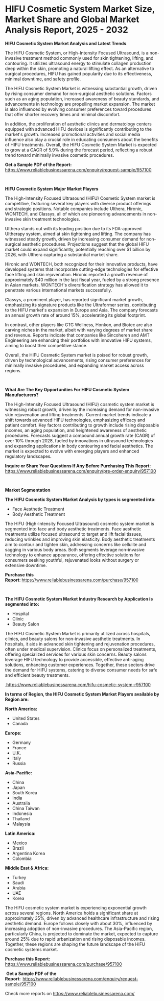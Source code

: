 <p><h1>HIFU Cosmetic System Market Size, Market Share and Global Market Analysis Report, 2025 - 2032</h1></p><p><strong>HIFU Cosmetic System Market Analysis and Latest Trends</strong></p>
<p><p>The HIFU Cosmetic System, or High-Intensity Focused Ultrasound, is a non-invasive treatment method commonly used for skin tightening, lifting, and contouring. It utilizes ultrasound energy to stimulate collagen production deep within the skin, promoting a natural lifting effect. As an alternative to surgical procedures, HIFU has gained popularity due to its effectiveness, minimal downtime, and safety profile.</p><p>The HIFU Cosmetic System Market is witnessing substantial growth, driven by rising consumer demand for non-surgical aesthetic solutions. Factors such as an aging population, increased awareness of beauty standards, and advancements in technology are propelling market expansion. The market is also influenced by evolving consumer preferences toward procedures that offer shorter recovery times and minimal discomfort.</p><p>In addition, the proliferation of aesthetic clinics and dermatology centers equipped with advanced HIFU devices is significantly contributing to the market's growth. Increased promotional activities and social media influence also play a crucial role in educating consumers about the benefits of HIFU treatments. Overall, the HIFU Cosmetic System Market is expected to grow at a CAGR of 5.9% during the forecast period, reflecting a robust trend toward minimally invasive cosmetic procedures.</p></p>
<p><strong>Get a Sample PDF of the Report:&nbsp;</strong> <a href="https://www.reliablebusinessarena.com/enquiry/request-sample/957100?utm_campaign=2189&utm_medium=2&utm_source=Github&utm_content=ia&utm_term=21032025&utm_id=hifu-cosmetic-system">https://www.reliablebusinessarena.com/enquiry/request-sample/957100</a></p>
<p>&nbsp;</p>
<p><strong>HIFU Cosmetic System Major Market Players</strong></p>
<p><p>The High-Intensity Focused Ultrasound (HIFU) Cosmetic System market is competitive, featuring several key players with diverse product offerings and strategic positions. Notable companies include Ulthera, Hironic, WONTECH, and Classys, all of which are pioneering advancements in non-invasive skin treatment technologies.</p><p>Ulthera stands out with its leading position due to its FDA-approved Ultherapy system, aimed at skin tightening and lifting. The company has witnessed steady growth, driven by increasing consumer demand for non-surgical aesthetic procedures. Projections suggest that the global HIFU market could expand significantly, potentially reaching over $1 billion by 2026, with Ulthera capturing a substantial market share.</p><p>Hironic and WONTECH, both recognized for their innovative products, have developed systems that incorporate cutting-edge technologies for effective face lifting and skin rejuvenation. Hironic reported a growth revenue of approximately $40 million in the last fiscal year, fueled by a strong presence in Asian markets. WONTECH's diversification strategy has allowed it to penetrate various international markets successfully.</p><p>Classys, a prominent player, has reported significant market growth, emphasizing its signature products like the Ultraformer series, contributing to the HIFU market's expansion in Europe and Asia. The company forecasts an annual growth rate of around 15%, accelerating its global footprint.</p><p>In contrast, other players like GTG Wellness, Honkon, and Biotec are also carving niches in the market, albeit with varying degrees of market share and revenue. Reports indicate that companies like Sincoheren and AMT Engineering are enhancing their portfolios with innovative HIFU systems, aiming to boost their competitive stance.</p><p>Overall, the HIFU Cosmetic System market is poised for robust growth, driven by technological advancements, rising consumer preferences for minimally invasive procedures, and expanding market access across regions.</p></p>
<p>&nbsp;</p>
<p><strong>What Are The Key Opportunities For HIFU Cosmetic System Manufacturers?</strong></p>
<p><p>The High-Intensity Focused Ultrasound (HIFU) cosmetic system market is witnessing robust growth, driven by the increasing demand for non-invasive skin rejuvenation and lifting treatments. Current market trends indicate a shift towards advanced HIFU technologies, emphasizing efficacy and patient comfort. Key factors contributing to growth include rising disposable incomes, an aging population, and heightened awareness of aesthetic procedures. Forecasts suggest a compound annual growth rate (CAGR) of over 10% through 2028, fueled by innovations in ultrasound technologies and expanding applications in body contouring and facial aesthetics. The market is expected to evolve with emerging players and enhanced regulatory landscapes.</p></p>
<p><strong>Inquire or Share Your Questions If Any Before Purchasing This Report:</strong> <a href="https://www.reliablebusinessarena.com/enquiry/pre-order-enquiry/957100?utm_campaign=2189&utm_medium=2&utm_source=Github&utm_content=ia&utm_term=21032025&utm_id=hifu-cosmetic-system">https://www.reliablebusinessarena.com/enquiry/pre-order-enquiry/957100</a></p>
<p>&nbsp;</p>
<p><strong>Market Segmentation</strong></p>
<p><strong>The HIFU Cosmetic System Market Analysis by types is segmented into:</strong></p>
<p><ul><li>Face Aesthetic Treatment</li><li>Body Aesthetic Treatment</li></ul></p>
<p><p>The HIFU (High-Intensity Focused Ultrasound) cosmetic system market is segmented into face and body aesthetic treatments. Face aesthetic treatments utilize focused ultrasound to target and lift facial tissues, reducing wrinkles and improving skin elasticity. Body aesthetic treatments aim to contour and tighten skin, addressing concerns like cellulite and sagging in various body areas. Both segments leverage non-invasive technology to enhance appearance, offering effective solutions for consumers seeking youthful, rejuvenated looks without surgery or extensive downtime.</p></p>
<p><strong>Purchase this Report:&nbsp;</strong><a href="https://www.reliablebusinessarena.com/purchase/957100?utm_campaign=2189&utm_medium=2&utm_source=Github&utm_content=ia&utm_term=21032025&utm_id=hifu-cosmetic-system">https://www.reliablebusinessarena.com/purchase/957100</a></p>
<p>&nbsp;</p>
<p><strong>The HIFU Cosmetic System Market Industry Research by Application is segmented into:</strong></p>
<p><ul><li>Hospital</li><li>Clinic</li><li>Beauty Salon</li></ul></p>
<p><p>The HIFU Cosmetic System Market is primarily utilized across hospitals, clinics, and beauty salons for non-invasive aesthetic treatments. In hospitals, it aids in advanced skin tightening and rejuvenation procedures, often under medical supervision. Clinics focus on personalized treatments, offering specialized services for various skin concerns. Beauty salons leverage HIFU technology to provide accessible, effective anti-aging solutions, enhancing customer experiences. Together, these sectors drive the demand for HIFU systems, catering to diverse consumer needs for safe and efficient beauty treatments.</p></p>
<p><a href="https://www.reliablebusinessarena.com/hifu-cosmetic-system-r957100?utm_campaign=2189&utm_medium=2&utm_source=Github&utm_content=ia&utm_term=21032025&utm_id=hifu-cosmetic-system">&nbsp;https://www.reliablebusinessarena.com/hifu-cosmetic-system-r957100</a></p>
<p><strong>In terms of Region, the HIFU Cosmetic System Market Players available by Region are:</strong></p>
<p>
    <p> <strong> North America: </strong>
        <ul>
            <li>United States</li>
            <li>Canada</li>
        </ul>
        </p> 
    <p> <strong> Europe: </strong>
        <ul>
            <li>Germany</li>
            <li>France</li>
            <li>U.K.</li>
            <li>Italy</li>
            <li>Russia</li>
        </ul>
        </p> 
    <p> <strong> Asia-Pacific: </strong>
        <ul>
            <li>China</li>
            <li>Japan</li>
            <li>South Korea</li>
            <li>India</li>
            <li>Australia</li>
            <li>China Taiwan</li>
            <li>Indonesia</li>
            <li>Thailand</li>
            <li>Malaysia</li>
        </ul>
        </p> 
    <p> <strong> Latin America: </strong>
        <ul>
            <li>Mexico</li>
            <li>Brazil</li>
            <li>Argentina Korea</li>
            <li>Colombia</li>
        </ul>
        </p> 
    <p> <strong> Middle East & Africa: </strong>
        <ul>
            <li>Turkey</li>
            <li>Saudi</li>
            <li>Arabia</li>
            <li>UAE</li>
            <li>Korea</li>
        </ul>
    </p>
    </p>
<p><p>The HIFU cosmetic system market is experiencing exponential growth across several regions. North America holds a significant share at approximately 35%, driven by advanced healthcare infrastructure and rising aesthetic demand. Europe follows closely with about 30%, influenced by increasing adoption of non-invasive procedures. The Asia-Pacific region, particularly China, is projected to dominate the market, expected to capture around 25% due to rapid urbanization and rising disposable incomes. Together, these regions are shaping the future landscape of the HIFU cosmetic systems market.</p></p>
<p><strong>Purchase this Report: </strong><a href="https://www.reliablebusinessarena.com/purchase/957100?utm_campaign=2189&utm_medium=2&utm_source=Github&utm_content=ia&utm_term=21032025&utm_id=hifu-cosmetic-system">https://www.reliablebusinessarena.com/purchase/957100</a></p>
<p>&nbsp;<strong>Get a Sample PDF of the Report:&nbsp;&nbsp;</strong><a href="https://www.reliablebusinessarena.com/enquiry/request-sample/957100?utm_campaign=2189&utm_medium=2&utm_source=Github&utm_content=ia&utm_term=21032025&utm_id=hifu-cosmetic-system">https://www.reliablebusinessarena.com/enquiry/request-sample/957100</a></p>
<p><strong></strong></p>
<p>Check more reports on <a href="https://www.reliablebusinessarena.com/?utm_campaign=2189&utm_medium=2&utm_source=Github&utm_content=ia&utm_term=21032025&utm_id=hifu-cosmetic-system">https://www.reliablebusinessarena.com/</a></p>
